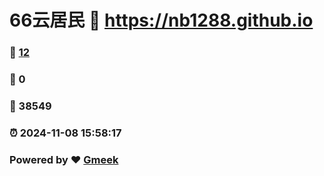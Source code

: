 # 66云居民 :link: https://nb1288.github.io 
### :page_facing_up: [12](https://nb1288.github.io/tag.html) 
### :speech_balloon: 0 
### :hibiscus: 38549 
### :alarm_clock: 2024-11-08 15:58:17 
### Powered by :heart: [Gmeek](https://github.com/Meekdai/Gmeek)
